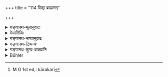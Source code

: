 +++
title = "114 विद्या ब्राह्मणम्"

+++

<details><summary>गङ्गानथ-मूलानुवादः</summary>

Learning having approached the Brāhmaṇa said to him—“I am thy wealth, guard me; impart me not unto a scorner; thus may I become extremely powerful.”—(114)


vidyā ha vai brāhmaṇamājagām 
gopāya māṃ śevadhiṣṭe'hamasmi | 
asūyakāyānṛjave apatāya 
nā mām brūyāt avīryavatī tathā syām ||
</details>

<details><summary>मेधातिथिः</summary>

अयम् अप्य् अर्थवाद एव । **विद्या** मूर्तिमती कंचिद् उपाध्यायम् आगत्य **आह** प्रोक्तवती । **शेवधिर्** निधिस् तव **अस्मि रक्ष माम्** । का पुनस् ते रक्षा । **असूयकाय** कुत्साकराय निन्दकाय **मां मादाः** । निन्दकं माध्यापय । **तथा** चैवम् अहं **वीर्यवत्तमा** अतिशयेन तव कार्यकारिणी[^३४४] भवामि । वीर्यं कार्यनिवृत्तौ सामर्थ्यातिशयः । "शेवधिष्टे ऽस्मि" इति कृतषत्वं पठितं तच्छान्दसप्रयोगानुकरणम् ॥ २.११४ ॥


[^३४४]:
     M G 1st ed,: kārakarī
</details>

<details><summary>गङ्गानथ-भाष्यानुवादः</summary>

‘*Learning*’—in an embodied form, having approached a certain teacher, said to him.

‘*I am thy wealth*’—treasure —‘*guard me*.’

The question arising as to what would the ‘guarding of Learning,—it is added—‘*Impart me not unto the*’—one who talks ill of, who despises. That is, never teach a scorner.

‘*Thus may I become extremely powerful*.’—I shall be extremely useful to you. ‘*Vīrya*’, ‘*power*,’ here stands for great efficiency in accomplishing what is useful.

The insertion of the cerebral ‘in the phrase ‘*śevadhiṣṭe* *smi*’ is an imitation of a Vedic form.—(l14)
</details>

<details><summary>गङ्गानथ-टिप्पन्यः</summary>

This verse is an adaptation of a very much older text. *Vīramitrodaya* (Saṃskāra, p. 515) quotes this latter text as ‘śruti’—

> vidyā ha vai brāhmaṇamājagām  
> gopāya māṃ śevadhiṣṭe'hamasmi \|  
> asūyakāyānṛjave apatāya  
> nā mām brūyāt avīryavatī tathā syām \|\|

Burnell and Hopkins remark as follows:—“This with verse 144, which appears to have originally followed these verses as a whole, constitutes a favourite saying of the Brāhmaṇas. These verses in an older form are quoted in the Nirukta (ii-4), and (more like this present text) they occur also in the *Viṣṇu* and *Vaśiṣṭha Smṛtis* s they also occur in
*Saṃhitopaniṣad-brāhmaṇa* of the Sāmaveda (pp. 29-30). The older form of
these two verses 114 and 115 (as well as 144) was in the *Tṛṣṭup* metre, as in the Smṛtis just referred to.”

This verse is quoted in *Madanapārijāta* (p. 103)—where the Amarakoṣa is quoted as explaining ‘*Śevadhi*’ as ‘*nidhi*,’ ‘treasure and ‘*asūyā*’ is defined as ‘tendency to fault-finding.’

It is quoted also in *Vidhānapārijāta* (p. 523).
</details>

<details><summary>गङ्गानथ-तुल्य-वाक्यानि</summary>

**(Verse 114-115)**

Viṣṇu-Smṛti (29.9-10),  
Vaśiṣṭha-Smṛti (2.14-15).  
These authorities, along with Manu, paraphrase the text which is found in Nirukta-Naigama Kāṇḍa, 2.4.

*Kūrmapurāṇa* (Vīramitrodaya-Saṃskāra, pp. 514-515).—‘One who teaches
the Vedas, the Dharma, the Purāṇas and the subsidiary sciences to one who is endowed with character and is self-controlled and is ever attentive.’
</details>

<details><summary>Bühler</summary>

114	Sacred Learning approached a Brahmana and said to him: 'I am thy treasure, preserve me, deliver me not to a scorner; so (preserved) I shall become supremely strong.'
</details>
